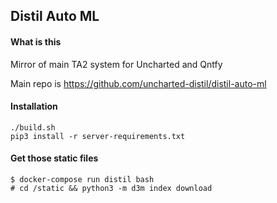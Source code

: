 ## Distil Auto ML

#### What is this
Mirror of main TA2 system for Uncharted and Qntfy 

Main repo is https://github.com/uncharted-distil/distil-auto-ml

#### Installation

```shell
./build.sh
pip3 install -r server-requirements.txt
```

#### Get those static files 
```shell
$ docker-compose run distil bash 
# cd /static && python3 -m d3m index download
```
